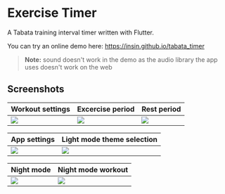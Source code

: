 # Exercise Timer

A Tabata training interval timer written with Flutter.

You can try an online demo here: https://insin.github.io/tabata_timer

> **Note:** sound doesn't work in the demo as the audio library the app uses doesn't work on the web

## Screenshots

| Workout settings | Excercise period | Rest period |
| ---------------- | ---------------- | ----------- |
| ![](https://github.com/insin/tabata_timer/blob/master/screenshots/settings.png) | ![](screenshots/workout_exercise.png) | ![](screenshots/workout_rest.png)

| App settings | Light mode theme selection |
| ------------ | -------------------------- |
| ![](screenshots/settings.png) | ![](screenshots/light_theme.png) |

| Night mode | Night mode workout |
| ---------- | ------------------ |
| ![](screenshots/tabata_config_night.png) | ![](screenshots/workout_night.png) |
